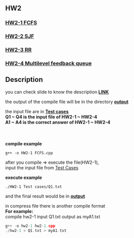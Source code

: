 ## HW2

### [HW2-1 FCFS](https://github.com/Aaron7noraA/NYCU-Operation-System/blob/main/LAB2/FCFS.cpp) 

### [HW2-2 SJF](https://github.com/Aaron7noraA/NYCU-Operation-System/blob/main/LAB2/SJF.cpp)


### [HW2-3 RR](https://github.com/Aaron7noraA/NYCU-Operation-System/blob/main/LAB2/RR.cpp)


### [HW2-4 Multilevel feedback queue](https://github.com/Aaron7noraA/NYCU-Operation-System/blob/main/LAB2/Multi.cpp)

## Description
you can check slide to know the description **[LINK](https://github.com/Aaron7noraA/NYCU-Operation-System/blob/main/LAB2/OS%20HW2.pdf)**

the output of the compile file will be in the directory **[output](https://github.com/Aaron7noraA/NYCU-Operation-System/tree/main/LAB2/output)**

the input file are in **[Test cases](https://github.com/Aaron7noraA/NYCU-Operation-System/tree/main/LAB2/Test%20cases)**<br>
**Q1 ~ Q4 is the input file of HW2-1 ~ HW2-4**<br>
**A1 ~ A4 is the correct answer of HW2-1 ~ HW2-4**<br>
<br>
<br>
<br>
**compile example**
```c=0
g++ -o HW2-1 FCFS.cpp
```

after you compile => execute the file(HW2-1),<br>input the input file from [Test Cases](https://github.com/Aaron7noraA/NYCU-Operation-System/tree/main/LAB2/Test%20cases)

**execute example**
```c=0
./HW2-1 Test cases/Q1.txt
```

and the final result would be in **[output](https://github.com/Aaron7noraA/NYCU-Operation-System/tree/main/LAB2/output)**<br>

in compress file there is another compile format<br>
**For example:**<br>
compile hw2-1 input Q1.txt output as myA1.txt
```c = 0
g++ -o hw2-1 hw2-1.cpp
./hw2-1 < Q1.txt > myA1.txt
```
